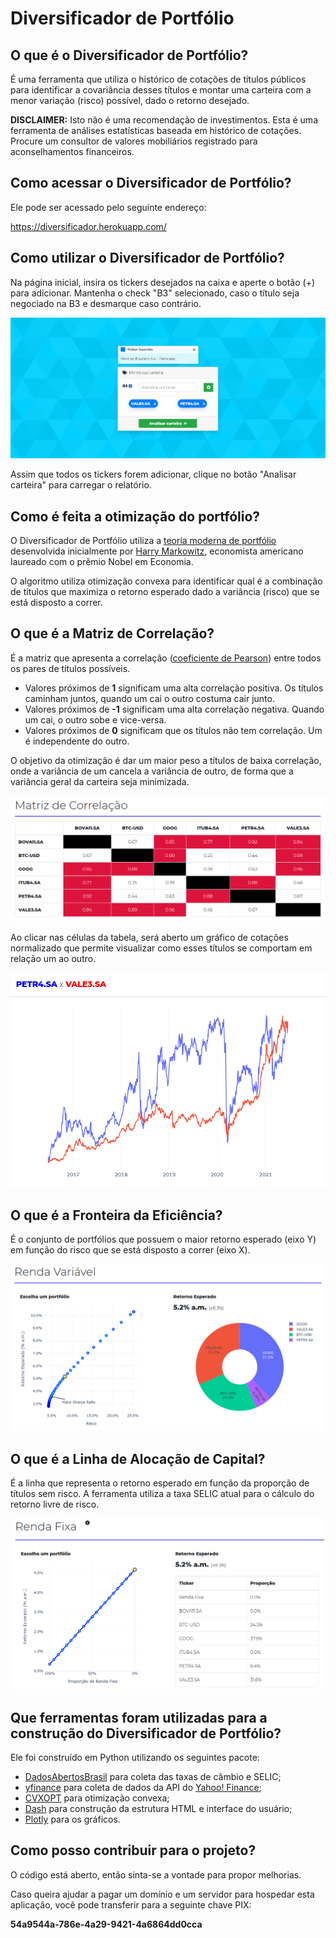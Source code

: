 # Diversificador de Portfólio

## O que é o Diversificador de Portfólio?

É uma ferramenta que utiliza o histórico de cotações de títulos públicos para identificar a covariância desses títulos e montar uma carteira com a menor variação (risco) possível, dado o retorno desejado.

**DISCLAIMER:** Isto não é uma recomendação de investimentos. Esta é uma ferramenta de análises estatísticas baseada em histórico de cotações. Procure um consultor de valores mobiliários registrado para aconselhamentos financeiros.

## Como acessar o Diversificador de Portfólio?

Ele pode ser acessado pelo seguinte endereço:

https://diversificador.herokuapp.com/

## Como utilizar o Diversificador de Portfólio?

Na página inicial, insira os tickers desejados na caixa e aperte o botão (+) para adicionar. Mantenha o check "B3" selecionado, caso o título seja negociado na B3 e desmarque caso contrário.

<img src="https://raw.githubusercontent.com/GusFurtado/Diversificador/main/assets/menu.png">

Assim que todos os tickers forem adicionar, clique no botão "Analisar carteira" para carregar o relatório.

## Como é feita a otimização do portfólio?

O Diversificador de Portfólio utiliza a [teoria moderna de portfólio](https://en.wikipedia.org/wiki/Modern_portfolio_theory) desenvolvida inicialmente por [Harry Markowitz](https://en.wikipedia.org/wiki/Harry_Markowitz), economista americano laureado com o prêmio Nobel em Economia.

O algoritmo utiliza otimização convexa para identificar qual é a combinação de títulos que maximiza o retorno esperado dado a variância (risco) que se está disposto a correr.

## O que é a Matriz de Correlação?

É a matriz que apresenta a correlação ([coeficiente de Pearson](https://en.wikipedia.org/wiki/Pearson_correlation_coefficient)) entre todos os pares de títulos possíveis.

- Valores próximos de **1** significam uma alta correlação positiva. Os títulos caminham juntos, quando um cai o outro costuma cair junto.
- Valores próximos de **-1** significam uma alta correlação negativa. Quando um cai, o outro sobe e vice-versa.
- Valores próximos de **0** significam que os títulos não tem correlação. Um é independente do outro.

O objetivo da otimização é dar um maior peso a títulos de baixa correlação, onde a variância de um cancela a variância de outro, de forma que a variância geral da carteira seja minimizada.

<img src="https://raw.githubusercontent.com/GusFurtado/Diversificador/main/assets/matriz.png">

Ao clicar nas células da tabela, será aberto um gráfico de cotações normalizado que permite visualizar como esses títulos se comportam em relação um ao outro.

<img src="https://raw.githubusercontent.com/GusFurtado/Diversificador/main/assets/grafico.png">

## O que é a Fronteira da Eficiência?

É o conjunto de portfólios que possuem o maior retorno esperado (eixo Y) em função do risco que se está disposto a correr (eixo X).

<img src="https://raw.githubusercontent.com/GusFurtado/Diversificador/main/assets/variavel.png">


## O que é a Linha de Alocação de Capital?

É a linha que representa o retorno esperado em função da proporção de títulos sem risco. A ferramenta utiliza a taxa SELIC atual para o cálculo do retorno livre de risco.

<img src="https://raw.githubusercontent.com/GusFurtado/Diversificador/main/assets/fixa.png">

## Que ferramentas foram utilizadas para a construção do Diversificador de Portfólio?

Ele foi construído em Python utilizando os seguintes pacote:
- [DadosAbertosBrasil](https://www.gustavofurtado.com/dab.html) para coleta das taxas de câmbio e SELIC;
- [yfinance](https://aroussi.com/post/python-yahoo-finance) para coleta de dados da API do [Yahoo! Finance](https://finance.yahoo.com/);
- [CVXOPT](https://cvxopt.org/) para otimização convexa; 
- [Dash](https://plotly.com/dash/) para construção da estrutura HTML e interface do usuário;
- [Plotly](https://plotly.com/python/) para os gráficos.

## Como posso contribuir para o projeto?

O código está aberto, então sinta-se a vontade para propor melhorias.

Caso queira ajudar a pagar um domínio e um servidor para hospedar esta aplicação, você pode transferir para a seguinte chave PIX:

**54a9544a-786e-4a29-9421-4a6864dd0cca**
